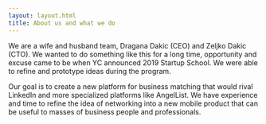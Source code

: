 ```yaml
---
layout: layout.html
title: About us and what we do
---
```

We are a wife and husband team, Dragana Dakic (CEO) and Zeljko Dakic (CTO). We wanted to do something like this for a long time, opportunity and excuse came to be when YC announced 2019 Startup School. We were able to refine and prototype ideas during the program.

Our goal is to create a new platform for business matching that would rival LinkedIn and more specialized platforms like AngelList. We have experience and time to refine the idea of networking into a new mobile product that can be useful to masses of business people and professionals.